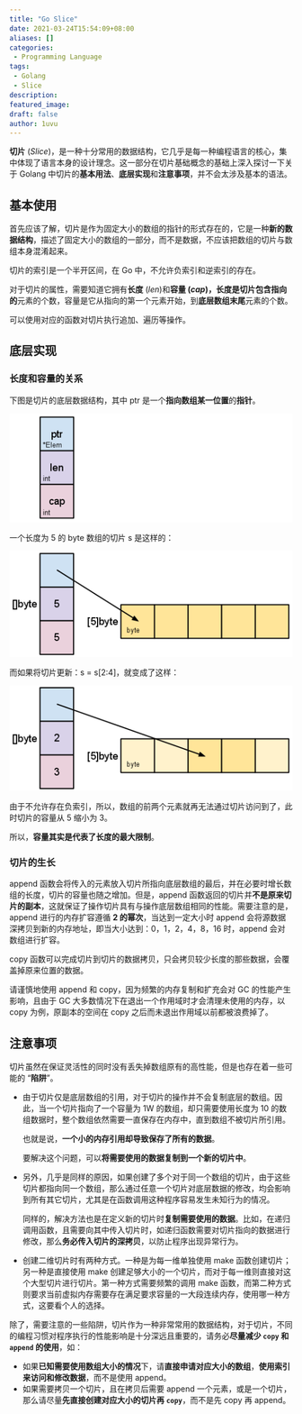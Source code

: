 ```yaml
---
title: "Go Slice"
date: 2021-03-24T15:54:09+08:00
aliases: []
categories:
 - Programming Language
tags: 
 - Golang
 - Slice
description: 
featured_image:
draft: false
author: 1uvu
---
```


**切片** (*Slice*)，是一种十分常用的数据结构，它几乎是每一种编程语言的核心，集中体现了语言本身的设计理念。这一部分在切片基础概念的基础上深入探讨一下关于 Golang 中切片的**基本用法**、**底层实现**和**注意事项**，并不会太涉及基本的语法。

## 基本使用

首先应该了解，切片是作为固定大小的数组的指针的形式存在的，它是一种**新的数据结构**，描述了固定大小的数组的一部分，而不是数据，不应该把数组的切片与数组本身混淆起来。

切片的索引是一个半开区间，在 Go 中，不允许负索引和逆索引的存在。

对于切片的属性，需要知道它拥有**长度** (*len*)和**容量 **(*cap*)，长度是切片**包含指向的**元素的个数，容量是它从指向的第一个元素开始，到**底层数组末尾**元素的个数。

可以使用对应的函数对切片执行追加、遍历等操作。

## 底层实现

### 长度和容量的关系

下图是切片的底层数据结构，其中 ptr 是一个**指向数组某一位置**的**指针**。

![img](res/index/go-slices-usage-and-internals_slice-struct.png)

一个长度为 5 的 byte 数组的切片 s 是这样的：

![img](res/index/go-slices-usage-and-internals_slice-1.png)

而如果将切片更新：s = s[2:4]，就变成了这样：

![img](res/index/go-slices-usage-and-internals_slice-2.png)

由于不允许存在负索引，所以，数组的前两个元素就再无法通过切片访问到了，此时切片的容量从 5 缩小为 3。

所以，**容量其实是代表了长度的最大限制**。

### 切片的生长

append 函数会将传入的元素放入切片所指向底层数组的最后，并在必要时增长数组的长度，切片的容量也随之增加。但是，append 函数返回的切片并**不是原来切片的副本**，这就保证了操作切片具有与操作底层数组相同的性能。需要注意的是，append 进行的内存扩容遵循 **2 的幂次**，当达到一定大小时 append 会将源数据深拷贝到新的内存地址，即当大小达到：0，1，2，4，8，16 时，append 会对数组进行扩容。

copy 函数可以完成切片到切片的数据拷贝，只会拷贝较少长度的那些数据，会覆盖掉原来位置的数据。

请谨慎地使用 append 和 copy，因为频繁的内存复制和扩充会对 GC 的性能产生影响，且由于 GC 大多数情况下在退出一个作用域时才会清理未使用的内存，以 copy 为例，原副本的空间在 copy 之后而未退出作用域以前都被浪费掉了。

## 注意事项

切片虽然在保证灵活性的同时没有丢失掉数组原有的高性能，但是也存在着一些可能的 “**陷阱**”。

-   由于切片仅是底层数组的引用，对于切片的操作并不会复制底层的数组。因此，当一个切片指向了一个容量为 1W 的数组，却只需要使用长度为 10 的数组数据时，整个数组依然需要一直保存在内存中，直到数组不被切片所引用。

    也就是说，**一个小的内存引用却导致保存了所有的数据**。

    要解决这个问题，可以**将需要使用的数据复制到一个新的切片中**。

-   另外，几乎是同样的原因，如果创建了多个对于同一个数组的切片，由于这些切片都指向同一个数组，那么通过任意一个切片对底层数据的修改，均会影响到所有其它切片，尤其是在函数调用这种程序容易发生未知行为的情况。

    同样的，解决方法也是在定义新的切片时**复制需要使用的数据**。比如，在递归调用函数，且需要向其中传入切片时，如递归函数需要对切片指向的数据进行修改，那么**务必传入切片的深拷贝**，以防止程序出现异常行为。

-   创建二维切片时有两种方式。一种是为每一维单独使用 make 函数创建切片；另一种是直接使用 make 创建足够大小的一个切片，而对于每一维则直接对这个大型切片进行切片。第一种方式需要频繁的调用 make 函数，而第二种方式则要求当前虚拟内存需要存在满足要求容量的一大段连续内存，使用哪一种方式，这要看个人的选择。

除了，需要注意的一些陷阱，切片作为一种非常常用的数据结构，对于切片，不同的编程习惯对程序执行的性能影响是十分深远且重要的，请务必**尽量减少 `copy` 和 `append` 的使用**，如：

-   如果**已知需要使用数组大小的情况**下，请**直接申请对应大小的数组**，**使用索引来访问和修改数据**，而不是使用 append。
-   如果需要拷贝一个切片，且在拷贝后需要 append 一个元素，或是一个切片，那么请尽量**先直接创建对应大小的切片再 `copy`**，而不是先 copy 再 append。

